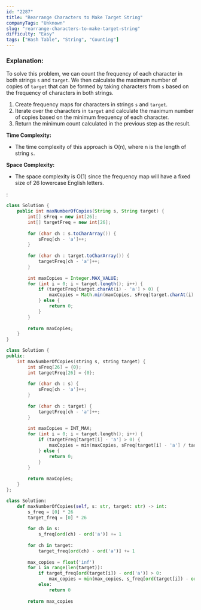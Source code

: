 ```yaml
---
id: "2287"
title: "Rearrange Characters to Make Target String"
companyTags: "Unknown"
slug: "rearrange-characters-to-make-target-string"
difficulty: "Easy"
tags: ["Hash Table", "String", "Counting"]
---
```


### Explanation:
To solve this problem, we can count the frequency of each character in both strings `s` and `target`. We then calculate the maximum number of copies of `target` that can be formed by taking characters from `s` based on the frequency of characters in both strings.

1. Create frequency maps for characters in strings `s` and `target`.
2. Iterate over the characters in `target` and calculate the maximum number of copies based on the minimum frequency of each character.
3. Return the minimum count calculated in the previous step as the result.

**Time Complexity:**
- The time complexity of this approach is O(n), where n is the length of string `s`.

**Space Complexity:**
- The space complexity is O(1) since the frequency map will have a fixed size of 26 lowercase English letters.

:

```java
class Solution {
    public int maxNumberOfCopies(String s, String target) {
        int[] sFreq = new int[26];
        int[] targetFreq = new int[26];
        
        for (char ch : s.toCharArray()) {
            sFreq[ch - 'a']++;
        }
        
        for (char ch : target.toCharArray()) {
            targetFreq[ch - 'a']++;
        }
        
        int maxCopies = Integer.MAX_VALUE;
        for (int i = 0; i < target.length(); i++) {
            if (targetFreq[target.charAt(i) - 'a'] > 0) {
                maxCopies = Math.min(maxCopies, sFreq[target.charAt(i) - 'a'] / targetFreq[target.charAt(i) - 'a']);
            } else {
                return 0;
            }
        }
        
        return maxCopies;
    }
}
```

```cpp
class Solution {
public:
    int maxNumberOfCopies(string s, string target) {
        int sFreq[26] = {0};
        int targetFreq[26] = {0};
        
        for (char ch : s) {
            sFreq[ch - 'a']++;
        }
        
        for (char ch : target) {
            targetFreq[ch - 'a']++;
        }
        
        int maxCopies = INT_MAX;
        for (int i = 0; i < target.length(); i++) {
            if (targetFreq[target[i] - 'a'] > 0) {
                maxCopies = min(maxCopies, sFreq[target[i] - 'a'] / targetFreq[target[i] - 'a']);
            } else {
                return 0;
            }
        }
        
        return maxCopies;
    }
};
```

```python
class Solution:
    def maxNumberOfCopies(self, s: str, target: str) -> int:
        s_freq = [0] * 26
        target_freq = [0] * 26
        
        for ch in s:
            s_freq[ord(ch) - ord('a')] += 1
        
        for ch in target:
            target_freq[ord(ch) - ord('a')] += 1
        
        max_copies = float('inf')
        for i in range(len(target)):
            if target_freq[ord(target[i]) - ord('a')] > 0:
                max_copies = min(max_copies, s_freq[ord(target[i]) - ord('a')] // target_freq[ord(target[i]) - ord('a')])
            else:
                return 0
        
        return max_copies
```